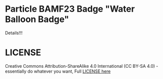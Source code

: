 # Particle BAMF23 Badge "Water Balloon Badge"

Details!!!

# LICENSE

Creative Commons Attribution-ShareAlike 4.0 International (CC BY-SA 4.0) - essentially do whatever you want, Full [LICENSE here](LICENSE)